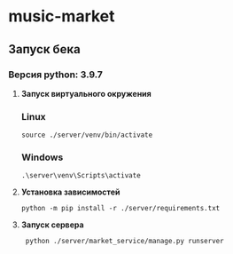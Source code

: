 # music-market

## Запуск бека

### Версия python: 3.9.7

 1. **Запуск виртуального окружения**

	### Linux
	    source ./server/venv/bin/activate

	### Windows
	    .\server\venv\Scripts\activate

 2. **Установка зависимостей**
 

	    
	    python -m pip install -r ./server/requirements.txt

3. **Запуск сервера**

	    python ./server/market_service/manage.py runserver
